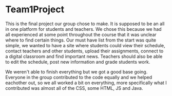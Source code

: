 # Team1Project

This is the final project our group chose to make. It is supposed to be an all in one platform for students and teachers. We chose this because we had all experienced at some point throughout the course that it was unclear where to find certain things. Our must have list from the start was quite simple, we wanted to have a site where students could view their schedule, contact teachers and other students, upload their assignments, connect to a digital classroom and find important news. Teachers should also be able to edit the schedule, post new information and grade students work. 

We weren't able to finish everything but we got a good base going. Everyone in the group contributed to the code equally and we helped eachother out, so we all worked a bit on everything, more specifically what I contributed was almost all of the CSS, some HTML, JS and Java. 
